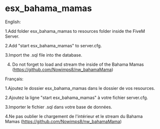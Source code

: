 # esx_bahama_mamas

English:

1.Add folder esx_bahama_mamas to resources folder inside the FiveM Server.

2.Add "start esx_bahama_mamas" to server.cfg.

3.Import the .sql file into the database.

4. Do not forget to load and stream the inside of the Bahama Mamas (https://github.com/Nowimps8/nw_bahamaMama)

Français:

1.Ajoutez le dossier esx_bahama_mamas dans le dossier de vos resources.

2.Ajoutez la ligne "start esx_bahama_mamas" à votre fichier server.cfg.

3.Importer le fichier .sql dans votre base de données.

4.Ne pas oublier le chargement de l'intérieur et le stream du Bahama Mamas (https://github.com/Nowimps8/nw_bahamaMama)